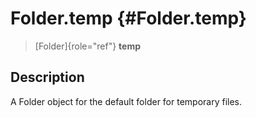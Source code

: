 Folder.temp {#Folder.temp}
===========

> [Folder]{role="ref"} **temp**

Description
-----------

A Folder object for the default folder for temporary files.
